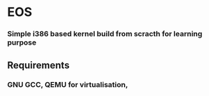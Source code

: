 # EOS
### Simple i386 based kernel build from scracth for learning purpose

## Requirements
### GNU GCC, QEMU for virtualisation, 
